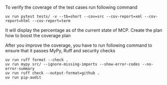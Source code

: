 To verify the coverage of the test cases run following command 
```
uv run pytest tests/ -v --tb=short --cov=src --cov-report=xml --cov-report=html --cov-report=term
```

It will display the percentage as of the current state of MCP. 
Create the plan how to boost the coverage plan 


After you improve the coverage, you have to run following command to ensure that it passes MyPy, Ruff and security checks

```
uv run ruff format --check .
uv run mypy src/ --ignore-missing-imports --show-error-codes --no-error-summary
uv run ruff check --output-format=github . 
uv run pip-audit

```